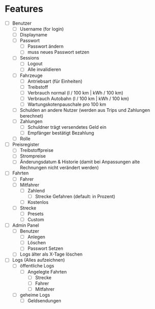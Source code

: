 # Features

- [ ] Benutzer
  - [ ] Username (for login)
  - [ ] Displayname
  - [ ] Passwort
    - [ ] Passwort ändern
    - [ ] muss neues Passwort setzen
  - [ ] Sessions
    - [ ] Logout
    - [ ] Alle invalidieren
  - [ ] Fahrzeuge
    - [ ] Antriebsart (für Einheiten)
    - [ ] Treibstoff
    - [ ] Verbrauch normal (l / 100 km | kWh / 100 km)
    - [ ] Verbrauch Autobahn (l / 100 km | kWh / 100 km)
    - [ ] Wartungskotenpauschale pro 100 km
  - [ ] Schulden an andere Nutzer (werden aus Trips und Zahlungen berechnet)
  - [ ] Zahlungen
    - [ ] Schuldner trägt versendetes Geld ein
    - [ ] Empfänger bestätigt Bezahlung
  - [ ] Rolle
- [ ] Preisregister
  - [ ] Treibstoffpreise
  - [ ] Strompreise
  - [ ] Änderungsdatum & Historie (damit bei Anpassungen alte Rechnungen nicht verändert werden)
- [ ] Fahrten
  - [ ] Fahrer
  - [ ] Mitfahrer
    - [ ] Zahlend
      - [ ] Strecke Gefahren (default: in Prozent)
    - [ ] Kostenlos
  - [ ] Strecke
    - [ ] Presets
    - [ ] Custom
- [ ] Admin Panel
  - [ ] Benutzer
    - [ ] Anlegen
    - [ ] Löschen
    - [ ] Passwort Setzen
  - [ ] Logs älter als X-Tage löschen
- [ ] Logs (Alles aufzeichnen)
  - [ ] öffentliche Logs
    - [ ] Angelegte Fahrten
      - [ ] Strecke
      - [ ] Fahrer
      - [ ] Mitfahrer
  - [ ] geheime Logs
    - [ ] Geldsendungen
